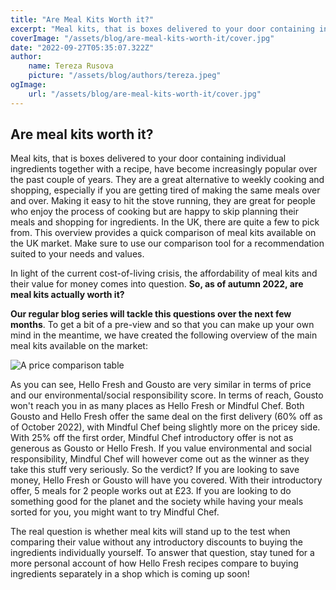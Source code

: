 ```yaml
---
title: "Are Meal Kits Worth it?"
excerpt: "Meal kits, that is boxes delivered to your door containing individual ingredients together with a recipe, have become increasingly popular over the past couple of years. They are a great alternative to weekly cooking and shopping, especially if you are getting tired of making the same meals over and over."
coverImage: "/assets/blog/are-meal-kits-worth-it/cover.jpg"
date: "2022-09-27T05:35:07.322Z"
author:
    name: Tereza Rusova
    picture: "/assets/blog/authors/tereza.jpeg"
ogImage:
    url: "/assets/blog/are-meal-kits-worth-it/cover.jpg"
---
```


## Are meal kits worth it?

Meal kits, that is boxes delivered to your door containing individual ingredients together with a recipe, have become increasingly popular over the past couple of years. They are a great alternative to weekly cooking and shopping, especially if you are getting tired of making the same meals over and over. Making it easy to hit the stove running, they are great for people who enjoy the process of cooking but are happy to skip planning their meals and shopping for ingredients. In the UK, there are quite a few to pick from. This overview provides a quick comparison of meal kits available on the UK market. Make sure to use our comparison tool for a recommendation suited to your needs and values.

In light of the current cost-of-living crisis, the affordability of meal kits and their value for money comes into question. **So, as of autumn 2022, are meal kits actually worth it?**

**Our regular blog series will tackle this questions over the next few months**. To get a bit of a pre-view and so that you can make up your own mind in the meantime, we have created the following overview of the main meal kits available on the market:

![A price comparison table](/assets/blog/are-meal-kits-worth-it/comparison-table.png?raw=true "Comparison table")

As you can see, Hello Fresh and Gousto are very similar in terms of price and our environmental/social responsibility score. In terms of reach, Gousto won't reach you in as many places as Hello Fresh or Mindful Chef. Both Gousto and Hello Fresh offer the same deal on the first delivery (60% off as of October 2022), with Mindful Chef being slightly more on the pricey side. With 25% off the first order, Mindful Chef introductory offer is not as generous as Gousto or Hello Fresh. If you value environmental and social responsibility, Mindful Chef will however come out as the winner as they take this stuff very seriously. So the verdict? If you are looking to save money, Hello Fresh or Gousto will have you covered. With their introductory offer, 5 meals for 2 people works out at £23. If you are looking to do something good for the planet and the society while having your meals sorted for you, you might want to try Mindful Chef.

The real question is whether meal kits will stand up to the test when comparing their value without any introductory discounts to buying the ingredients individually yourself. To answer that question, stay tuned for a more personal account of how Hello Fresh recipes compare to buying ingredients separately in a shop which is coming up soon!
